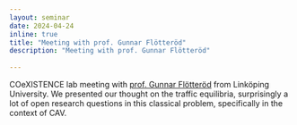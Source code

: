 ```yaml
---
layout: seminar
date: 2024-04-24
inline: true
title: "Meeting with prof. Gunnar Flötteröd"
description: "Meeting with prof. Gunnar Flötteröd"
      
---
```


COeXISTENCE lab meeting with [prof. Gunnar Flötteröd](https://liu.se/en/employee/gunfl93) from Linköping University. We presented our thought on the traffic equilibria, surprisingly a lot of open research questions in this classical problem, specifically in the context of CAV. 
